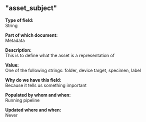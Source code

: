 ## "asset_subject"

**Type of field:**  
String  

**Part of which document:**  
Metadata

**Description:**  
This is to define what the asset is a representation of

**Value:**  
One of the following strings: folder, device target, specimen, label

**Why do we have this field:**  
Because it tells us something important  

**Populated by whom and when:**  
Running pipeline

**Updated where and when:**  
Never
